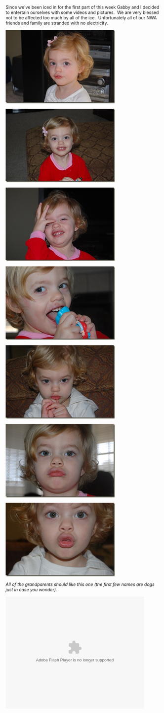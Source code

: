<p>Since we've been iced in for the first part of this week Gabby and I decided to entertain ourselves with some videos and pictures.&nbsp; We are very blessed not to be affected too much by all of the ice.&nbsp; Unfortunately all of our NWA friends and family are stranded with no electricity.&nbsp; </p> <p><a href="/assets/images/2009-01-28-DSC_0004.jpg"><img style="border-right: 0px; border-top: 0px; border-left: 0px; border-bottom: 0px" height="237" alt="DSC_0004" src="/assets/images/2009-01-28-DSC_0004_thumb.jpg" width="354" border="0"></a> </p> <p><a href="/assets/images/2009-01-28-DSC_0019.jpg"><img style="border-right: 0px; border-top: 0px; border-left: 0px; border-bottom: 0px" height="237" alt="DSC_0019" src="/assets/images/2009-01-28-DSC_0019_thumb.jpg" width="354" border="0"></a></p> <p><a href="/assets/images/2009-01-28-DSC_0021.jpg"><img style="border-right: 0px; border-top: 0px; border-left: 0px; border-bottom: 0px" height="237" alt="DSC_0021" src="/assets/images/2009-01-28-DSC_0021_thumb.jpg" width="354" border="0"></a>&nbsp; </p> <p><a href="/assets/images/2009-01-28-DSC_0024.jpg"><img style="border-right: 0px; border-top: 0px; border-left: 0px; border-bottom: 0px" height="237" alt="DSC_0024" src="/assets/images/2009-01-28-DSC_0024_thumb.jpg" width="354" border="0"></a> </p> <p><a href="/assets/images/2009-01-28-DSC_0048.jpg"><img style="border-right: 0px; border-top: 0px; border-left: 0px; border-bottom: 0px" height="237" alt="DSC_0048" src="/assets/images/2009-01-28-DSC_0048_thumb.jpg" width="354" border="0"></a> </p> <p><a href="/assets/images/2009-01-28-DSC_0065.jpg"><a href="/assets/images/2009-01-28-DSC_0026.jpg"><img style="border-right: 0px; border-top: 0px; border-left: 0px; border-bottom: 0px" height="237" alt="DSC_0026" src="/assets/images/2009-01-28-DSC_0026_thumb.jpg" width="354" border="0"></a></a></p> <p><img style="border-right: 0px; border-top: 0px; border-left: 0px; border-bottom: 0px" height="237" alt="DSC_0065" src="/assets/images/2009-01-28-DSC_0065_thumb.jpg" width="354" border="0"> </p> <p><em>All of the grandparents should like this one (the first few names are dogs just in case you wonder).</em><br> <div class="wlWriterSmartContent" id="scid:5737277B-5D6D-4f48-ABFC-DD9C333F4C5D:07ba3344-c6dc-42b2-b4ca-2bf3ecf2cfd5" style="padding-right: 0px; display: inline; padding-left: 0px; padding-bottom: 0px; margin: 0px; padding-top: 0px"><div><embed width="448" height="361" type="application/x-shockwave-flash" wmode="transparent" src="http://i170.photobucket.com/player.swf?file=http://vid170.photobucket.com/albums/u252/mjpalad/P1030564.flv"></div></div></p>
